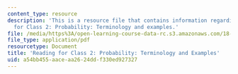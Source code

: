 ```yaml
---
content_type: resource
description: 'This is a resource file that contains information regarding reading
  for Class 2: Probability: Terminology and examples.'
file: /media/https%3A/open-learning-course-data-rc.s3.amazonaws.com/18-05-introduction-to-probability-and-statistics-spring-2014/a54bb455aaceaa2624ddf330ed927327_MIT18_05S14_Class2Prep.pdf
file_type: application/pdf
resourcetype: Document
title: 'Reading for Class 2: Probability: Terminology and Examples'
uid: a54bb455-aace-aa26-24dd-f330ed927327
---
```

